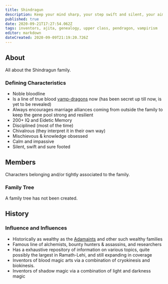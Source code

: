 ```yaml
---
title: Shindragun
description: Keep your mind sharp, your step swift and silent, your aim ever-true, and your condition enduring!
published: true
date: 2020-09-21T17:27:54.062Z
tags: inventors, ajita, genealogy, upper class, pendragon, vampirism
editor: markdown
dateCreated: 2020-09-09T21:19:20.726Z
---
```


## About

All about the Shindragun family. 

### Defining Characteristics

- Noble bloodline
- Is a line of true blood [vamp-dragons](/conditions/vampirism) now (has been secret up till now, is yet to be revealed)
- Always encourages marriage alliances coming from outside the family to keep the gene pool strong and resilient
- 200+ IQ and Eidetic Memory
- Disciplined (most of the time)
- Chivalrous (they interpret it in their own way)
- Mischievous & knowledge obsessed
- Calm and impassive
- Silent, swift and sure footed

## Members

Characters belonging and/or tightly associated to the family.

### Family Tree

A family tree has not been created.

## History

### Influence and Influences

- Historically as wealthy as the [Adamaints](/genealogy/adamaint) and other such wealthy families
- Famous line of alchemists, bounty hunters & assassins, and researchers
- Has a exhaustive repository of information on various topics, quite possibly the largest in Ramath-Lehi, and still expanding in coverage
- Inventors of blood magic arts via a combination of cryokinesis and biokinesis.
- Inventors of shadow magic via a combination of light and darkness magic
